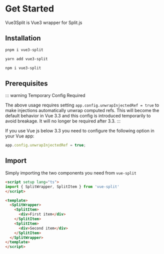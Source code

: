 # Get Started

Vue3Split is Vue3 wrapper for Split.js

## Installation


```bash
pnpm i vue3-split
```

```bash
yarn add vue3-split
```

```bash
npm i vue3-split
```

## Prerequisites
::: warning
Temporary Config Required

The above usage requires setting `app.config.unwrapInjectedRef = true` to make injections automatically unwrap computed refs. This will become the default behavior in Vue 3.3 and this config is introduced temporarily to avoid breakage. It will no longer be required after 3.3.
:::

If you use Vue js below 3.3 you need to configure the following option in your Vue app:

```js
app.config.unwrapInjectedRef = true;
```

## Import

Simply importing the two components you need from `vue-split`

```html
<script setup lang="ts">
import { SplitWrapper, SplitItem } from 'vue-split'
</script>

<template>
  <SplitWrapper>
    <SplitItem>
      <div>First item</div>
    </SplitItem>
    <SplitItem>
      <div>Second item</div>
    </SplitItem>
  </SplitWrapper>
</template>
</script>

```
